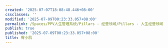 ```yaml
---
created: '2025-07-07T18:08:48.446+08:00'
cssclasses: ''
modified: '2025-07-09T00:23:33.057+08:00'
permalink: /Spaces/PPV人生管理系统/Pillars - 经营领域/Pillars - 人生经营领域/运动/增肌减脂计划/肌肉部位库/肌肉库/臀小肌.md
publish: true
published: '2025-07-09T00:23:33.057+08:00'
title: 臀小肌
---
```

